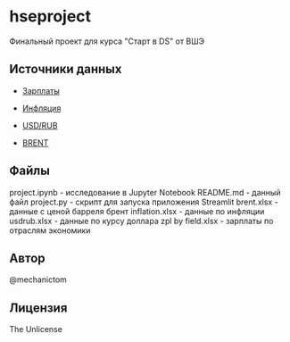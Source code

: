﻿# hseproject
Финальный проект для курса "Старт в DS" от ВШЭ

## Источники данных
* [Зарплаты](https://rosstat.gov.ru/labor_market_employment_salaries)
* [Инфляция](https://уровень-инфляции.рф/%D1%82%D0%B0%D0%B1%D0%BB%D0%B8%D1%86%D1%8B-%D0%B8%D0%BD%D1%84%D0%BB%D1%8F%D1%86%D0%B8%D0%B8)
 
* [USD/RUB](https://investfunds.ru/indexes/39/)
* [BRENT](https://investfunds.ru/indexes/624/)

## Файлы
project.ipynb - исследование в Jupyter Notebook
README.md - данный файл
project.py - скрипт для запуска приложения Streamlit
brent.xlsx - данные с ценой барреля брент
inflation.xlsx - данные по инфляции
usdrub.xlsx - данные по курсу доллара
zpl by field.xlsx - зарплаты по отраслям экономики

## Автор
@mechanictom

## Лицензия
The Unlicense
